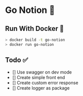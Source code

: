 # Go Notion 📒

## Run With Docker 🐋

```bash
> docker build -t go-notion
> docker run go-notion
```

## Todo ✅

- [] Use swagger on dev mode
- [] Create simple front end
- [] Create custom error response
- [] Create logger as package

 
